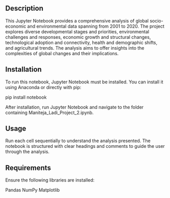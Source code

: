 ## Description

This Jupyter Notebook provides a comprehensive analysis of global socio-economic and environmental data spanning from 2001 to 2020. The project explores diverse developmental stages and priorities, environmental challenges and responses, economic growth and structural changes, technological adoption and connectivity, health and demographic shifts, and agricultural trends. The analysis aims to offer insights into the complexities of global changes and their implications.

## Installation

To run this notebook, Jupyter Notebook must be installed. You can install it using Anaconda or directly with pip:

pip install notebook

After installation, run Jupyter Notebook and navigate to the folder containing Maniteja_Ladi_Project_2.ipynb.

## Usage

Run each cell sequentially to understand the analysis presented. The notebook is structured with clear headings and comments to guide the user through the analysis.

## Requirements

Ensure the following libraries are installed:

Pandas
NumPy
Matplotlib
